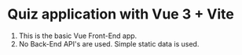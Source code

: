 # Quiz application with Vue 3 + Vite

1. This is the basic Vue Front-End app.
2. No Back-End API's are used. Simple static data is used.
